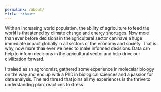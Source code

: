 ```yaml
---
permalink: /about/
title: "About"
---
```


With an increasing world population, the ability of agriculture to feed the world is threatened by climate change and energy shortages. Now more than ever before decisions in the agricultural sector can have a huge immediate impact globally in all sectors of the economy and society. That is why, now more than ever we need to make informed decisions. Data can help to inform decisions in the agricultural sector and help drive our civilization forward.\
\
I trained as an agronomist, gathered some experience in molecular biology on the way and end up with a PhD in biological sciences and a passion for data analysis. The red thread that joins all my experiences is the thrive to understanding plant reactions to stress. 